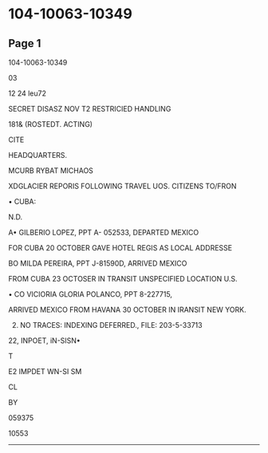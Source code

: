 # 104-10063-10349

## Page 1

104-10063-10349

03

12 24 leu72

SECRET DISASZ NOV T2 RESTRICIED HANDLING

181& (ROSTEDT. ACTING)

CITE

HEADQUARTERS.

MCURB RYBAT MICHAOS

XDGLACIER REPORIS FOLLOWING TRAVEL UOS. CITIZENS TO/FRON

• CUBA:

N.D.

A• GILBERIO LOPEZ, PPT A- 052533, DEPARTED MEXICO

FOR CUBA 20 OCTOBER GAVE HOTEL REGIS AS LOCAL ADDRESSE

BO MILDA PEREIRA, PPT J-81590D, ARRIVED MEXICO

FROM CUBA 23 OCTOSER IN TRANSIT UNSPECIFIED LOCATION U.S.

• CO VICIORIA GLORIA POLANCO, PPT 8-227715,

ARRIVED MEXICO FROM HAVANA 30 OCTOBER IN IRANSIT NEW YORK.

2. NO TRACES: INDEXING DEFERRED., FILE: 203-5-33713

22, INPOET, iN-SISN•

T

E2 IMPDET WN-SI SM

CL

BY

059375

10553

---

